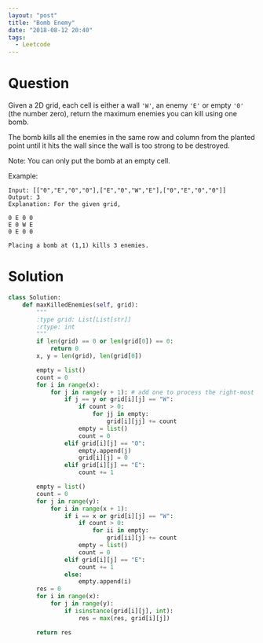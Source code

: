 ```yaml
---
layout: "post"
title: "Bomb Enemy"
date: "2018-08-12 20:40"
tags:
  - Leetcode
---
```


# Question
Given a 2D grid, each cell is either a wall `'W'`, an enemy `'E'` or empty `'0'` (the number zero), return the maximum enemies you can kill using one bomb.

The bomb kills all the enemies in the same row and column from the planted point until it hits the wall since the wall is too strong to be destroyed.

Note: You can only put the bomb at an empty cell.

Example:
```
Input: [["0","E","0","0"],["E","0","W","E"],["0","E","0","0"]]
Output: 3
Explanation: For the given grid,

0 E 0 0
E 0 W E
0 E 0 0

Placing a bomb at (1,1) kills 3 enemies.
```

# Solution
```python
class Solution:
    def maxKilledEnemies(self, grid):
        """
        :type grid: List[List[str]]
        :rtype: int
        """
        if len(grid) == 0 or len(grid[0]) == 0:
            return 0
        x, y = len(grid), len(grid[0])

        empty = list()
        count = 0
        for i in range(x):
            for j in range(y + 1): # add one to process the right-most portion
                if j == y or grid[i][j] == "W":
                    if count > 0:
                        for jj in empty:
                            grid[i][jj] += count
                    empty = list()
                    count = 0
                elif grid[i][j] == "0":
                    empty.append(j)
                    grid[i][j] = 0
                elif grid[i][j] == "E":
                    count += 1

        empty = list()
        count = 0
        for j in range(y):
            for i in range(x + 1):
                if i == x or grid[i][j] == "W":
                    if count > 0:
                        for ii in empty:
                            grid[ii][j] += count
                    empty = list()
                    count = 0
                elif grid[i][j] == "E":
                    count += 1
                else:
                    empty.append(i)
        res = 0
        for i in range(x):
            for j in range(y):
                if isinstance(grid[i][j], int):
                    res = max(res, grid[i][j])

        return res
```
